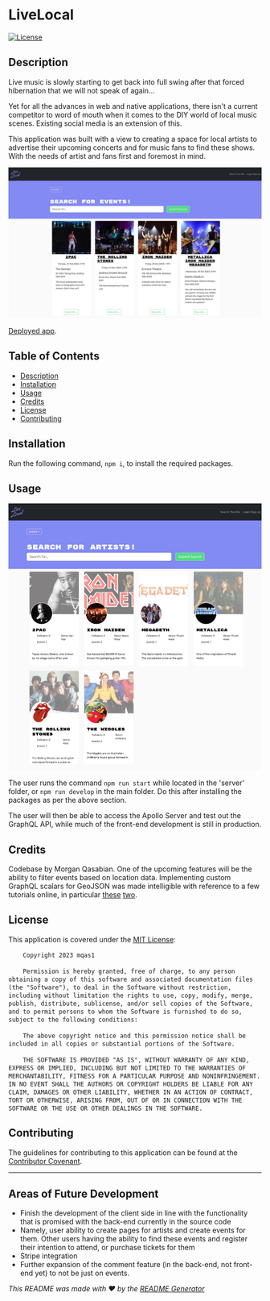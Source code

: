 # LiveLocal

[![License](https://img.shields.io/badge/License-MIT-yellow.svg)](https://opensource.org/licenses/MIT)

## Description

Live music is slowly starting to get back into full swing after that forced hibernation that we will not speak of again... 

Yet for all the advances in web and native applications, there isn't a current competitor to word of mouth when it comes to the DIY world of local music scenes. Existing social media is an extension of this.  

This application was built with a view to creating a space for local artists to advertise their upcoming concerts and for music fans to find these shows. With the needs of artist and fans first and foremost in mind.

![screenshot of events page](/assets/images/eventsScreenshot.jpeg)

[Deployed app](https://livelocal.herokuapp.com/).
  
## Table of Contents
  
- [Description](#description)
- [Installation](#installation)
- [Usage](#usage)
- [Credits](#credits)
- [License](#license)
- [Contributing](#contributing)
  
## Installation
  
Run the following command, ```npm i```, to install the required packages.

## Usage

![Screenshot of artists page](/assets/images/artistsScreenshot.jpeg)
  
The user runs the command ```npm run start``` while located in the 'server' folder, or ```npm run develop``` in the main folder. Do this after installing the packages as per the above section. 

The user will then be able to access the Apollo Server and test out the GraphQL API, while much of the front-end development is still in production.

## Credits

Codebase by Morgan Qasabian. One of the upcoming features will be the ability to filter events based on location data. Implementing custom GraphQL scalars for GeoJSON was made intelligible with reference to a few tutorials online, in particular [these](https://brygrill.medium.com/creating-a-geojson-featurecollection-type-for-graphql-352591451b4a) [two](https://dev.to/trackmystories/how-to-geojson-with-apollo-graphql-server-27ij).
  
## License
This application is covered under the [MIT License](https://opensource.org/licenses/MIT):
        
        Copyright 2023 mqas1

        Permission is hereby granted, free of charge, to any person obtaining a copy of this software and associated documentation files (the "Software"), to deal in the Software without restriction, including without limitation the rights to use, copy, modify, merge, publish, distribute, sublicense, and/or sell copies of the Software, and to permit persons to whom the Software is furnished to do so, subject to the following conditions:
        
        The above copyright notice and this permission notice shall be included in all copies or substantial portions of the Software.
        
        THE SOFTWARE IS PROVIDED "AS IS", WITHOUT WARRANTY OF ANY KIND, EXPRESS OR IMPLIED, INCLUDING BUT NOT LIMITED TO THE WARRANTIES OF MERCHANTABILITY, FITNESS FOR A PARTICULAR PURPOSE AND NONINFRINGEMENT. IN NO EVENT SHALL THE AUTHORS OR COPYRIGHT HOLDERS BE LIABLE FOR ANY CLAIM, DAMAGES OR OTHER LIABILITY, WHETHER IN AN ACTION OF CONTRACT, TORT OR OTHERWISE, ARISING FROM, OUT OF OR IN CONNECTION WITH THE SOFTWARE OR THE USE OR OTHER DEALINGS IN THE SOFTWARE.
         
## Contributing
  
The guidelines for contributing to this application can be found at the [Contributor Covenant](https://www.contributor-covenant.org/).

---

## Areas of Future Development

- Finish the development of the client side in line with the functionality that is promised with the back-end currently in the source code
- Namely, user ability to create pages for artists and create events for them. Other users having the ability to find these events and register their intention to attend, or purchase tickets for them
- Stripe integration
- Further expansion of the comment feature (in the back-end, not front-end yet) to not be just on events.
  
*This README was made with ❤️ by the [README Generator](https://github.com/mqas1/readme-generator)*